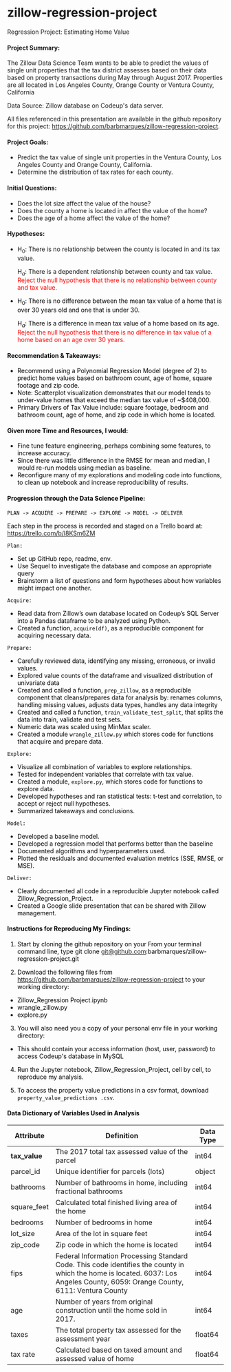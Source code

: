 # zillow-regression-project
Regression Project: Estimating Home Value


#### Project Summary:

The Zillow Data Science Team wants to be able to predict the values of single unit properties that the tax district assesses based on their data based on property transactions during May through August 2017. Properties are all located in Los Angeles County, Orange County or Ventura County, California

Data Source: Zillow database on Codeup's data server.

All files referenced in this presentation are available in the github repository for this project:   https://github.com/barbmarques/zillow-regression-project.

#### Project Goals:
- Predict the tax value of single unit properties in the Ventura County, Los Angeles County and Orange County, California. 
- Determine the distribution of tax rates for each county. 

#### Initial Questions: 
- Does the lot size affect the value of the house?
- Does the county a home is located in affect the value of the home?
- Does the age of a home affect the value of the home?

#### Hypotheses:

- H$_{0}$: There is no relationship between the county is located in and its tax value. 

  H$_{a}$: There is a dependent relationship between county and tax value.  
  <font color = 'red'> Reject the null hypothesis that there is no relationship between county and tax value.<font color = 'black'>
    

- H$_{0}$: There is no difference between the mean tax value of a home that is over 30 years old and one that is under 30. 
  
  H$_{a}$: There is a difference in mean tax value of a home based on its age.  
  <font color = 'red'>Reject the null hypothesis that there is no difference in tax value of a home based on an age over 30 years.<font color = 'black'>

#### Recommendation & Takeaways:

- Recommend using a Polynomial Regression Model (degree of 2) to predict home values based on bathroom count, age of home, square footage and zip code.
- Note: Scatterplot visualization demonstrates that our model tends to under-value homes that exceed the median tax value of ~$408,000.
- Primary Drivers of Tax Value include: square footage, bedroom and bathroom count, age of home, and zip code in which home is located.

#### Given more Time and Resources, I would:

- Fine tune feature engineering, perhaps combining some features, to increase accuracy.
- Since there was little difference in the RMSE for mean and median, I would re-run models using median as baseline. 
- Reconfigure many of my explorations and modeling code into functions, to clean up notebook and increase reproducibility of results.





#### Progression through the Data Science Pipeline: 
``` PLAN -> ACQUIRE -> PREPARE -> EXPLORE -> MODEL -> DELIVER ```

Each step in the process is recorded and staged on a Trello board at: https://trello.com/b/l8KSm6ZM

```Plan:```
- Set up GitHub repo, readme, env.
- Use Sequel to investigate the database and compose an appropriate query
- Brainstorm a list of questions and form hypotheses about how variables might impact one another. 

```Acquire:```
- Read data from Zillow’s own database located on Codeup’s SQL Server into a Pandas dataframe to be analyzed using Python.
- Created a function, ```acquire(df)```, as a reproducible component for acquiring necessary data.

```Prepare:```
- Carefully reviewed data, identifying any missing, erroneous, or invalid values. 
- Explored value counts of the dataframe and visualized distribution of univariate data 
- Created and called a function, ```prep_zillow```, as a reproducible component that cleans/prepares data for analysis by: renames columns, handling missing values, adjusts data types, handles any data integrity
- Created and called a function, ```train_validate_test_split```, that splits the data into train, validate and test sets.
- Numeric data was scaled using MinMax scaler.
- Created a module ```wrangle_zillow.py``` which stores code for functions that acquire and prepare data.

```Explore:```
- Visualize all combination of variables to explore relationships.
- Tested for independent variables that correlate with tax value.
- Created a module, ```explore.py```, which stores code for functions to explore data.
- Developed hypotheses and ran statistical tests: t-test and correlation, to accept or reject null hypotheses.
- Summarized takeaways and conclusions.

```Model:``` 
- Developed a baseline model.
- Developed a regression model that performs better than the baseline
- Documented algorithms and hyperparameters used.
- Plotted the residuals and documented evaluation metrics (SSE, RMSE, or MSE).

```Deliver:```
- Clearly documented all code in a reproducible Jupyter notebook called Zillow_Regression_Project.
- Created a Google slide presentation that can be shared with Zillow management.

#### Instructions for Reproducing My Findings:

1.  Start by cloning the github repository on your From your terminal command line, type git clone git@github.com:barbmarques/zillow-regression-project.git

2.  Download the following files from https://github.com/barbmarques/zillow-regression-project to your working directory:  
 - Zillow_Regression Project.ipynb
 - wrangle_zillow.py
 - explore.py
  
3.  You will also need you a copy of your personal env file in your working directory:
 - This should contain your access information (host, user, password) to access Codeup's database in MySQL

4. Run the Jupyter notebook, Zillow_Regression_Project, cell by cell, to reproduce my analysis.

4. To access the property value predictions in a csv format, download ```property_value_predictions
.csv```. 


#### Data Dictionary of Variables Used in Analysis

| Attribute | Definition | Data Type |
| ----- | ----- | ----- |
| **tax_value**| The 2017 total tax assessed value of the parcel | int64 |
|parcel_id| Unique identifier for parcels (lots) | object |
|bathrooms| Number of bathrooms in home, including fractional bathrooms | int64 |
|square_feet|Calculated total finished living area of the home| int64|
|bedrooms|Number of bedrooms in home| int64 |
|lot_size|Area of the lot in square feet| int64 |
|zip_code| Zip code in which the home is located| int64 |
|fips|Federal Information Processing Standard Code. This code identifies the county in which the home is located. 6037: Los Angeles County, 6059: Orange County, 6111: Ventura County|int64 |
|age|Number of years from original construction until the home sold in 2017.| int64 | 
|taxes|The total property tax assessed for the assessment year|float64|
|tax rate| Calculated based on taxed amount and assessed value of home |float64|


